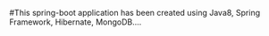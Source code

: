 #This spring-boot application has been created using Java8, Spring Framework, Hibernate, MongoDB.... 
